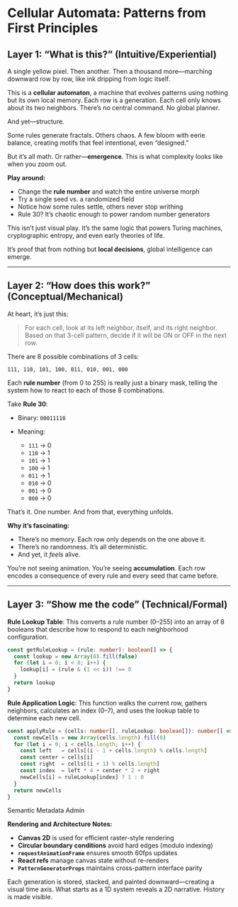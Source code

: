 # Cellular Automata: Patterns from First Principles

## Layer 1: “What is this?” (Intuitive/Experiential)

A single yellow pixel. Then another. Then a thousand more—marching downward row by row, like ink dripping from logic itself.

This is a **cellular automaton**, a machine that evolves patterns using nothing but its own local memory. Each row is a generation. Each cell only knows about its two neighbors. There’s no central command. No global planner.

And yet—structure.

Some rules generate fractals. Others chaos. A few bloom with eerie balance, creating motifs that feel intentional, even “designed.”

But it’s all math. Or rather—**emergence**.
This is what complexity looks like when you zoom out.

**Play around:**

* Change the **rule number** and watch the entire universe morph
* Try a single seed vs. a randomized field
* Notice how some rules settle, others never stop writhing
* Rule 30? It’s chaotic enough to power random number generators

This isn’t just visual play. It’s the same logic that powers Turing machines, cryptographic entropy, and even early theories of life.

It’s proof that from nothing but **local decisions**, global intelligence can emerge.

---

## Layer 2: “How does this work?” (Conceptual/Mechanical)

At heart, it’s just this:

> For each cell, look at its left neighbor, itself, and its right neighbor.
> Based on that 3-cell pattern, decide if it will be ON or OFF in the next row.

There are 8 possible combinations of 3 cells:

```
111, 110, 101, 100, 011, 010, 001, 000
```

Each **rule number** (from 0 to 255) is really just a binary mask, telling the system how to react to each of those 8 combinations.

Take **Rule 30**:

* Binary: `00011110`
* Meaning:

  * `111` → 0
  * `110` → 1
  * `101` → 1
  * `100` → 1
  * `011` → 1
  * `010` → 0
  * `001` → 0
  * `000` → 0

That’s it. One number. And from that, everything unfolds.

**Why it’s fascinating:**

* There’s no memory. Each row only depends on the one above it.
* There’s no randomness. It’s all deterministic.
* And yet, it *feels* alive.

You’re not seeing animation. You’re seeing **accumulation**. Each row encodes a consequence of every rule and every seed that came before.

---

## Layer 3: “Show me the code” (Technical/Formal)

**Rule Lookup Table**:
This converts a rule number (0–255) into an array of 8 booleans that describe how to respond to each neighborhood configuration.

```ts
const getRuleLookup = (rule: number): boolean[] => {
  const lookup = new Array(8).fill(false)
  for (let i = 0; i < 8; i++) {
    lookup[i] = (rule & (1 << i)) !== 0
  }
  return lookup
}
```

**Rule Application Logic**:
This function walks the current row, gathers neighbors, calculates an index (0–7), and uses the lookup table to determine each new cell.

```ts
const applyRule = (cells: number[], ruleLookup: boolean[]): number[] => {
  const newCells = new Array(cells.length).fill(0)
  for (let i = 0; i < cells.length; i++) {
    const left   = cells[(i - 1 + cells.length) % cells.length]
    const center = cells[i]
    const right  = cells[(i + 1) % cells.length]
    const index  = left * 4 + center * 2 + right
    newCells[i] = ruleLookup[index] ? 1 : 0
  }
  return newCells
}
```

Semantic Metadata Admin

**Rendering and Architecture Notes:**

* **Canvas 2D** is used for efficient raster-style rendering
* **Circular boundary conditions** avoid hard edges (modulo indexing)
* **`requestAnimationFrame`** ensures smooth 60fps updates
* **React refs** manage canvas state without re-renders
* **`PatternGeneratorProps`** maintains cross-pattern interface parity

Each generation is stored, stacked, and painted downward—creating a visual time axis. What starts as a 1D system reveals a 2D narrative. History is made visible.
